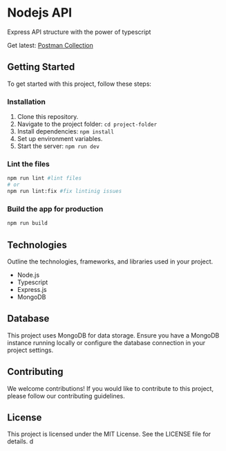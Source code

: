 # Nodejs API

Express API structure with the power of typescript

Get latest: [Postman Collection](https://api.postman.com/collections/25705198-746e7237-2acc-468e-b9d8-885dccb47aae?access_key=PMAT-01HGQY7SFFZBZ902KZRBRDP8VG)

## Getting Started

To get started with this project, follow these steps:

### Installation

1. Clone this repository.
2. Navigate to the project folder: `cd project-folder`
3. Install dependencies: `npm install`
4. Set up environment variables.
5. Start the server: `npm run dev`

### Lint the files

```bash
npm run lint #lint files
# or
npm run lint:fix #fix lintinig issues

```

### Build the app for production

```bash
npm run build
```

## Technologies

Outline the technologies, frameworks, and libraries used in your project.

- Node.js
- Typescript
- Express.js
- MongoDB

## Database

This project uses MongoDB for data storage. Ensure you have a MongoDB instance running locally or configure the database connection in your project settings.

## Contributing

We welcome contributions! If you would like to contribute to this project, please follow our contributing guidelines.

## License

This project is licensed under the MIT License. See the LICENSE file for details.
d
